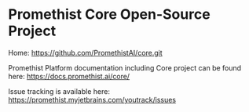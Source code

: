 # Promethist Core Open-Source Project

Home: https://github.com/PromethistAI/core.git

Promethist Platform documentation including Core project can be found here: https://docs.promethist.ai/core/

Issue tracking is available here: https://promethist.myjetbrains.com/youtrack/issues
